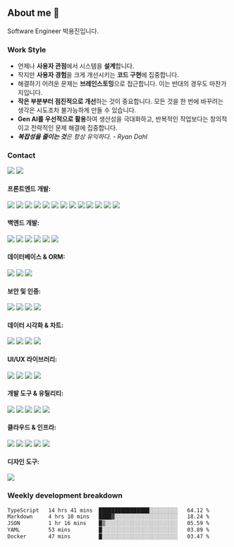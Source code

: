 <!--
**emoket/emoket** is a ✨ _special_ ✨ repository because its `README.md` (this file) appears on your GitHub profile.

Here are some ideas to get you started:

- 🔭 I'm currently working on ...
- 🌱 I'm currently learning ...
- 👯 I'm looking to collaborate on ...
- 🤔 I'm looking for help with ...
- 💬 Ask me about ...
- 📫 How to reach me: ...
- 😄 Pronouns: ...
- ⚡ Fun fact: ...
-->


## About me 👋

Software Engineer 박용진입니다.


### Work Style

- 언제나 **사용자 관점**에서 시스템을 **설계**합니다.
- 작지만 **사용자 경험**을 크게 개선시키는 **코드 구현**에 집중합니다.
- 해결하기 어려운 문제는 **브레인스토밍**으로 접근합니다. 이는 반대의 경우도 마찬가지입니다.
- **작은 부분부터 점진적으로 개선**하는 것이 중요합니다. 모든 것을 한 번에 바꾸려는 생각은 시도조차 불가능하게 만들 수 있습니다.
- **Gen AI를 우선적으로 활용**하여 생산성을 극대화하고, 반복적인 작업보다는 창의적이고 전략적인 문제 해결에 집중합니다.
- ***복잡성을 줄이는 것**은 항상 유익하다. - Ryan Dahl*


### Contact

<div>
  <!-- 한 줄로 유지! 그렇지 않으면 underline이 발생 -->
  <a href="mailto:insight.emoket@gmail.com" style="cursor: pointer;" target="_blank" rel="noopener noreferrer"><img src="https://img.shields.io/badge/Gmail-EA4335?style=flat&logo=gmail&logoColor=white" /></a>
  <a href="https://www.linkedin.com/in/emoket" style="cursor: pointer;" target="_blank" rel="noopener noreferrer"><img src="https://img.shields.io/badge/LinkedIn-0A66C2?style=flat&logo=linkedin&logoColor=white" /></a>
</div>


<div>
  <h4>프론트엔드 개발:</h4>
  <img src="https://img.shields.io/badge/TypeScript-3178C6?style=flat&logo=TypeScript&logoColor=white" />
  <img src="https://img.shields.io/badge/Vue.js-4FC08D?style=flat&logo=Vue.js&logoColor=white" />
  <img src="https://img.shields.io/badge/Vite-646CFF?style=flat&logo=Vite&logoColor=white" />
  <img src="https://img.shields.io/badge/Quasar-1976D2?style=flat&logo=Quasar&logoColor=white" />
  <img src="https://img.shields.io/badge/Pinia-42B883?style=flat&logo=Vue.js&logoColor=white" />
  <img src="https://img.shields.io/badge/Vue Router-4FC08D?style=flat&logo=Vue.js&logoColor=white" />
  <img src="https://img.shields.io/badge/Next.js-000000?style=flat&logo=Next.js&logoColor=white" />
  <img src="https://img.shields.io/badge/React-61DAFB?style=flat&logo=React&logoColor=black" />
  <img src="https://img.shields.io/badge/Tailwind CSS-06B6D4?style=flat&logo=TailwindCSS&logoColor=white" />
  <img src="https://img.shields.io/badge/shadcn%2Fui-000000?style=flat&logo=shadcnui&logoColor=white" />
  <img src="https://img.shields.io/badge/Redux-764ABC?style=flat&logo=Redux&logoColor=white" />
  <img src="https://img.shields.io/badge/React Query-FF4154?style=flat&logo=ReactQuery&logoColor=white" />
  <img src="https://img.shields.io/badge/React Hook Form-EC5990?style=flat&logo=ReactHookForm&logoColor=white" />

  <h4>백엔드 개발:</h4>
  <img src="https://img.shields.io/badge/Hono-E36001?style=flat&logo=hono&logoColor=white" />
  <img src="https://img.shields.io/badge/Node.js-339933?style=flat&logo=Node.js&logoColor=white" />
  <img src="https://img.shields.io/badge/Express-000000?style=flat&logo=express&logoColor=white" />
  <img src="https://img.shields.io/badge/Python-3776AB?style=flat&logo=python&logoColor=white" />
  <img src="https://img.shields.io/badge/FastAPI-009688?style=flat&logo=FastAPI&logoColor=white" />
  <img src="https://img.shields.io/badge/Zod-3E67B1?style=flat&logo=Zod&logoColor=white" />

  <h4>데이터베이스 & ORM:</h4>
  <img src="https://img.shields.io/badge/Neon-00E5FF?style=flat" />
  <img src="https://img.shields.io/badge/Drizzle-C5F74F?style=flat" />
  <img src="https://img.shields.io/badge/Redis-DC382D?style=flat&logo=Redis&logoColor=white" />

  <h4>보안 및 인증:</h4>
  <img src="https://img.shields.io/badge/Keycloak-DA1F26?style=flat&logo=Keycloak&logoColor=white" />
  <img src="https://img.shields.io/badge/Better Auth-000000?style=flat" />
  <img src="https://img.shields.io/badge/JWT-000000?style=flat&logo=JSON%20web%20tokens&logoColor=white" />
  <img src="https://img.shields.io/badge/Clerk-007BFF?style=flat" />

  <h4>데이터 시각화 & 차트:</h4>
  <img src="https://img.shields.io/badge/ECharts-AA344D?style=flat" />
  <img src="https://img.shields.io/badge/Vue ECharts-4FC08D?style=flat" />
  <img src="https://img.shields.io/badge/Recharts-8884D8?style=flat" />
  <img src="https://img.shields.io/badge/Cytoscape.js-F7DF1E?style=flat" />

  <h4>UI/UX 라이브러리:</h4>
  <img src="https://img.shields.io/badge/Radix UI-161618?style=flat&logo=radix-ui&logoColor=white" />
  <img src="https://img.shields.io/badge/Lucide-F56565?style=flat" />
  <img src="https://img.shields.io/badge/Embla Carousel-1E40AF?style=flat" />
  <img src="https://img.shields.io/badge/GSAP-88CE02?style=flat&logo=GreenSock&logoColor=white" />

  <h4>개발 도구 & 유틸리티:</h4>
  <img src="https://img.shields.io/badge/ESLint-4B32C3?style=flat&logo=ESLint&logoColor=white" />
  <img src="https://img.shields.io/badge/Prettier-F7B93E?style=flat&logo=Prettier&logoColor=black" />
  <img src="https://img.shields.io/badge/TSX-3178C6?style=flat" />
  <img src="https://img.shields.io/badge/Swagger-85EA2D?style=flat&logo=Swagger&logoColor=black" />
  <img src="https://img.shields.io/badge/OpenAPI-6BA539?style=flat&logo=OpenAPI%20Initiative&logoColor=white" />

  <h4>클라우드 & 인프라:</h4>
  <img src="https://img.shields.io/badge/Kubernetes-326CE5?style=flat&logo=kubernetes&logoColor=white" />
  <img src="https://img.shields.io/badge/Docker-2496ED?style=flat&logo=docker&logoColor=white" />
  <img src="https://img.shields.io/badge/Jenkins-D24939?style=flat&logo=jenkins&logoColor=white" />
  <img src="https://img.shields.io/badge/Argo-EF7B4D?style=flat&logo=Argo&logoColor=white" />
  <img src="https://img.shields.io/badge/Kustomize-326CE5?style=flat" />

  <h4>디자인 도구:</h4>
  <img src="https://img.shields.io/badge/Figma-F24E1E?style=flat&logo=Figma&logoColor=white" />
</div>


<!--
### Top Langs

![Top Langs](https://github-readme-stats.vercel.app/api/top-langs/?username=emoket&size_weight=0.5&count_weight=0.5&layout=compact)
-->

### Weekly development breakdown
<!--START_SECTION:waka-->

```txt
TypeScript   14 hrs 41 mins  ████████████████░░░░░░░░░   64.12 %
Markdown     4 hrs 10 mins   ████▓░░░░░░░░░░░░░░░░░░░░   18.24 %
JSON         1 hr 16 mins    █▒░░░░░░░░░░░░░░░░░░░░░░░   05.59 %
YAML         53 mins         █░░░░░░░░░░░░░░░░░░░░░░░░   03.89 %
Docker       47 mins         █░░░░░░░░░░░░░░░░░░░░░░░░   03.47 %
```

<!--END_SECTION:waka-->
